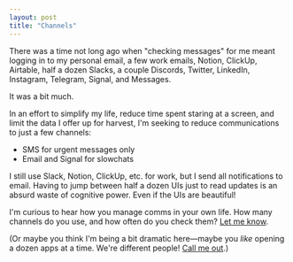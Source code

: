 ```yaml
---
layout: post
title: "Channels"
---
```


There was a time not long ago when "checking messages" for me meant logging in to my personal email, a few work emails, Notion, ClickUp, Airtable, half a dozen Slacks, a couple Discords, Twitter, LinkedIn, Instagram, Telegram, Signal, and Messages.

It was a bit much.

In an effort to simplify my life, reduce time spent staring at a screen, and limit the data I offer up for harvest, I'm seeking to reduce communications to just a few channels:

- SMS for urgent messages only
- Email and Signal for slowchats

I still use Slack, Notion, ClickUp, etc. for work, but I send all notifications to email. Having to jump between half a dozen UIs just to read updates is an absurd waste of cognitive power. Even if the UIs are beautiful!

I'm curious to hear how you manage comms in your own life. How many channels do you use, and how often do you check them? [Let me know](/contact).

(Or maybe you think I'm being a bit dramatic here—maybe you _like_ opening a dozen apps at a time. We're different people! [Call me out](/contact).)

